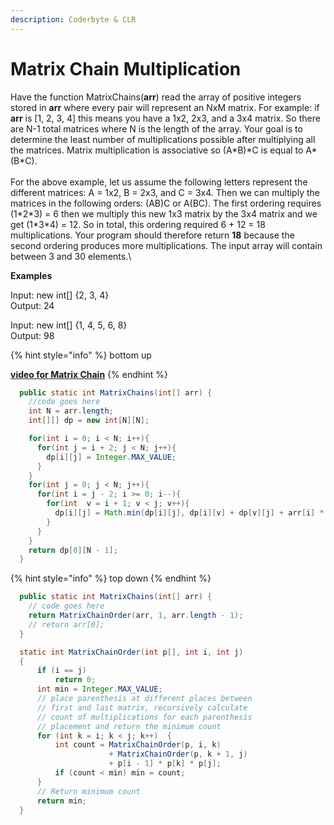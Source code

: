 ```yaml
---
description: Coderbyte & CLR
---
```


# Matrix Chain Multiplication

Have the function MatrixChains(**arr**) read the array of positive integers stored in **arr** where every pair will represent an NxM matrix. For example: if **arr** is \[1, 2, 3, 4] this means you have a 1x2, 2x3, and a 3x4 matrix. So there are N-1 total matrices where N is the length of the array. Your goal is to determine the least number of multiplications possible after multiplying all the matrices. Matrix multiplication is associative so (A\*B)\*C is equal to A\*(B\*C).\
\
For the above example, let us assume the following letters represent the different matrices: A = 1x2, B = 2x3, and C = 3x4. Then we can multiply the matrices in the following orders: (AB)C or A(BC). The first ordering requires (1\*2\*3) = 6 then we multiply this new 1x3 matrix by the 3x4 matrix and we get (1\*3\*4) = 12. So in total, this ordering required 6 + 12 = 18 multiplications. Your program should therefore return **18** because the second ordering produces more multiplications. The input array will contain between 3 and 30 elements.\


**Examples**

Input: new int\[] {2, 3, 4}\
Output: 24

Input: new int\[] {1, 4, 5, 6, 8}\
Output: 98

{% hint style="info" %}
bottom up

****[**video for Matrix Chain**](https://www.youtube.com/watch?v=GMzVeWpyTN0)****
{% endhint %}

```java
  public static int MatrixChains(int[] arr) {
    //code goes here  
    int N = arr.length;
    int[][] dp = new int[N][N];

    for(int i = 0; i < N; i++){
      for(int j = i + 2; j < N; j++){
        dp[i][j] = Integer.MAX_VALUE;
      }
    }
    for(int j = 0; j < N; j++){
      for(int i = j - 2; i >= 0; i--){
        for(int  v = i + 1; v < j; v++){
          dp[i][j] = Math.min(dp[i][j], dp[i][v] + dp[v][j] + arr[i] * arr[v] * arr[j]);
        }
      }
    }
    return dp[0][N - 1];
  }
```

{% hint style="info" %}
top down
{% endhint %}

```java
  public static int MatrixChains(int[] arr) {
    // code goes here  
    return MatrixChainOrder(arr, 1, arr.length - 1);
    // return arr[0];
  }

  static int MatrixChainOrder(int p[], int i, int j) 
  { 
      if (i == j) 
          return 0; 
      int min = Integer.MAX_VALUE; 
      // place parenthesis at different places between 
      // first and last matrix, recursively calculate 
      // count of multiplications for each parenthesis 
      // placement and return the minimum count 
      for (int k = i; k < j; k++)  { 
          int count = MatrixChainOrder(p, i, k) 
                      + MatrixChainOrder(p, k + 1, j) 
                      + p[i - 1] * p[k] * p[j]; 
          if (count < min) min = count; 
      } 
      // Return minimum count 
      return min; 
  } 
```
